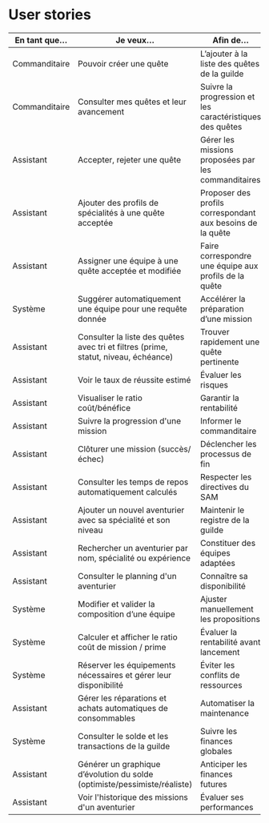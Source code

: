 # User stories

| En tant que… | Je veux… | Afin de… | Priorité | 
|---------------|-----------|-----------|------------|
| Commanditaire | Pouvoir créer une quête | L’ajouter à la liste des quêtes de la guilde | Haute | 
| Commanditaire | Consulter mes quêtes et leur avancement | Suivre la progression et les caractéristiques des quêtes | Moyenne | 
| Assistant | Accepter, rejeter une quête | Gérer les missions proposées par les commanditaires | Haute | 
| Assistant | Ajouter des profils de spécialités à une quête acceptée | Proposer des profils correspondant aux besoins de la quête | Haute | 
| Assistant | Assigner une équipe à une quête acceptée et modifiée | Faire correspondre une équipe aux profils de la quête | Haute | 
| Système | Suggérer automatiquement une équipe pour une requête donnée | Accélérer la préparation d’une mission | Haute | 
| Assistant | Consulter la liste des quêtes avec tri et filtres (prime, statut, niveau, échéance) | Trouver rapidement une quête pertinente | Haute | 
| Assistant | Voir le taux de réussite estimé | Évaluer les risques | Basse | 
| Assistant | Visualiser le ratio coût/bénéfice | Garantir la rentabilité | Moyenne | 
| Assistant | Suivre la progression d'une mission | Informer le commanditaire | Basse | 
| Assistant | Clôturer une mission (succès/échec) | Déclencher les processus de fin | Haute | 
| Assistant | Consulter les temps de repos automatiquement calculés | Respecter les directives du SAM | Haute | 
| Assistant | Ajouter un nouvel aventurier avec sa spécialité et son niveau | Maintenir le registre de la guilde | Haute | 
| Assistant | Rechercher un aventurier par nom, spécialité ou expérience | Constituer des équipes adaptées | Haute | 
| Assistant | Consulter le planning d'un aventurier | Connaître sa disponibilité | Haute | 
| Système | Modifier et valider la composition d’une équipe | Ajuster manuellement les propositions | Moyenne | 
| Système | Calculer et afficher le ratio coût de mission / prime | Évaluer la rentabilité avant lancement | Moyenne | 
| Système | Réserver les équipements nécessaires et gérer leur disponibilité | Éviter les conflits de ressources | Moyenne | 
| Assistant | Gérer les réparations et achats automatiques de consommables | Automatiser la maintenance | Basse | 
| Système | Consulter le solde et les transactions de la guilde | Suivre les finances globales | Moyenne | 
| Assistant | Générer un graphique d’évolution du solde (optimiste/pessimiste/réaliste) | Anticiper les finances futures | Basse | 
| Assistant | Voir l'historique des missions d'un aventurier | Évaluer ses performances | Basse |
